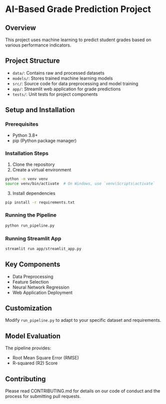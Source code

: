 # AI-Based Grade Prediction Project

## Overview
This project uses machine learning to predict student grades based on various performance indicators.

## Project Structure
- `data/`: Contains raw and processed datasets
- `models/`: Stores trained machine learning models
- `src/`: Source code for data preprocessing and model training
- `app/`: Streamlit web application for grade predictions
- `tests/`: Unit tests for project components

## Setup and Installation

### Prerequisites
- Python 3.8+
- pip (Python package manager)

### Installation Steps
1. Clone the repository
2. Create a virtual environment
```bash
python -m venv venv
source venv/bin/activate  # On Windows, use `venv\Scripts\activate`
```

3. Install dependencies
```bash
pip install -r requirements.txt
```

### Running the Pipeline
```bash
python run_pipeline.py
```

### Running Streamlit App
```bash
streamlit run app/streamlit_app.py
```

## Key Components
- Data Preprocessing
- Feature Selection
- Neural Network Regression
- Web Application Deployment

## Customization
Modify `run_pipeline.py` to adapt to your specific dataset and requirements.

## Model Evaluation
The pipeline provides:
- Root Mean Square Error (RMSE)
- R-squared (R2) Score

## Contributing
Please read CONTRIBUTING.md for details on our code of conduct and the process for submitting pull requests.
```